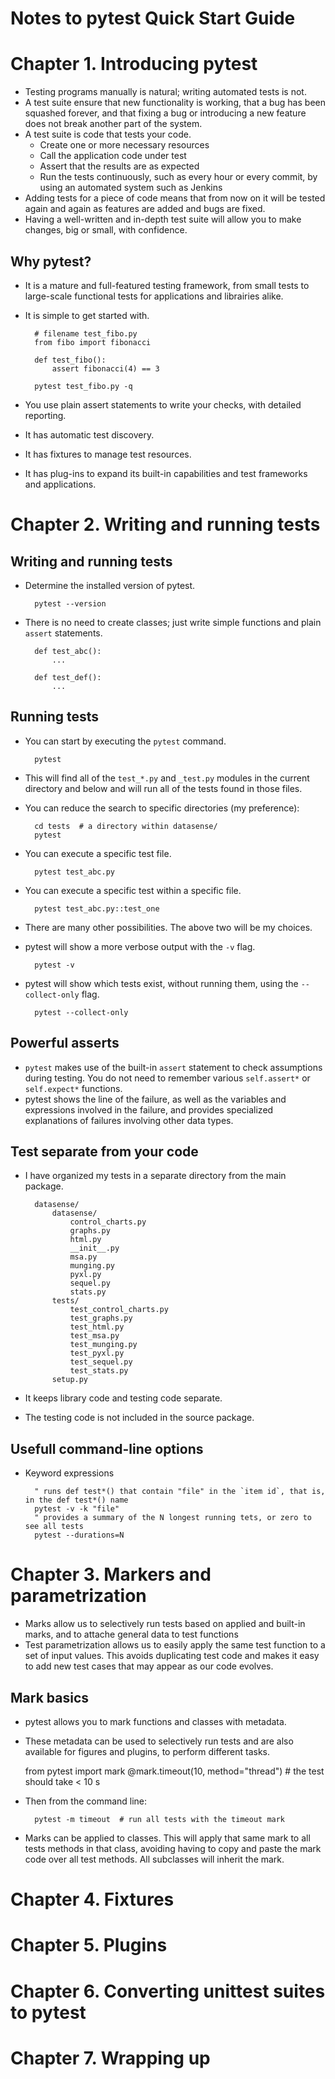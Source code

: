 # Notes to pytest Quick Start Guide

# Chapter 1. Introducing pytest

- Testing programs manually is natural; writing automated tests is not.
- A test suite ensure that new functionality is working, that a bug has been squashed forever, and that fixing a bug or introducing a new feature does not break another part of the system.
- A test suite is code that tests your code.
    - Create one or more necessary resources
    - Call the application code under test
    - Assert that the results are as expected
    - Run the tests continuously, such as every hour or every commit, by using an automated system such as Jenkins
- Adding tests for a piece of code means that from now on it will be tested again and again as features are added and bugs are fixed.
- Having a well-written and in-depth test suite will allow you to make changes, big or small, with confidence.

## Why pytest?

- It is a mature and full-featured testing framework, from small tests to large-scale functional tests for applications and librairies alike.
- It is simple to get started with.

        # filename test_fibo.py
        from fibo import fibonacci

        def test_fibo():
            assert fibonacci(4) == 3

        pytest test_fibo.py -q

- You use plain assert statements to write  your checks, with detailed reporting.
- It has automatic test discovery.
- It has fixtures to manage test resources.
- It has plug-ins to expand its built-in capabilities and test frameworks and applications.

# Chapter 2. Writing and running tests

## Writing and running tests

- Determine the installed version of pytest.

        pytest --version

- There is no need to create classes; just write simple functions and plain `assert` statements.

        def test_abc():
            ...

        def test_def():
            ...
## Running tests

- You can start by executing the `pytest` command.

        pytest

- This will find all of the `test_*.py` and `_test.py` modules in the current directory and below and will run all of the tests found in those files.
- You can reduce the search to specific directories (my preference):

        cd tests  # a directory within datasense/
        pytest

- You can execute a specific test file.

        pytest test_abc.py

- You can execute a specific test within a specific file.

        pytest test_abc.py::test_one

- There are many other possibilities. The above two will be my choices.
- pytest will show a more verbose output with the `-v` flag.

        pytest -v

- pytest will show which tests exist, without running them, using the `--collect-only` flag.

        pytest --collect-only

## Powerful asserts

- `pytest` makes use of the built-in `assert` statement to check assumptions during testing. You do not need to remember various `self.assert*` or `self.expect*` functions.
- pytest shows the line of the failure, as well as the variables and expressions involved in the failure, and provides specialized explanations of failures involving other data types.

## Test separate from your code

- I have organized my tests in a separate directory from the main package.

        datasense/
            datasense/
                control_charts.py
                graphs.py
                html.py
                __init__.py
                msa.py
                munging.py
                pyxl.py
                sequel.py
                stats.py
            tests/
                test_control_charts.py
                test_graphs.py
                test_html.py
                test_msa.py
                test_munging.py
                test_pyxl.py
                test_sequel.py
                test_stats.py
            setup.py

- It keeps library code and testing code separate.
- The testing code is not included in the source package.

## Usefull command-line options

- Keyword expressions

        " runs def test*() that contain "file" in the `item id`, that is, in the def test*() name
        pytest -v -k "file"
        " provides a summary of the N longest running tets, or zero to see all tests
        pytest --durations=N

# Chapter 3. Markers and parametrization

- Marks allow us to selectively run tests based on applied and built-in marks, and to attache general data to test functions
- Test parametrization allows us to easily apply the same test function to a set of input values. This avoids duplicating test code and makes it easy to add new test cases that may appear as our code evolves.

## Mark basics

- pytest allows you to mark functions and classes with metadata.
- These metadata can be used to selectively run tests and are also available for figures and plugins, to perform different tasks.

    from pytest import mark
    @mark.timeout(10, method="thread")  # the test should take < 10 s

- Then from the command line:

        pytest -m timeout  # run all tests with the timeout mark

- Marks can be applied to classes. This will apply that same mark to all tests methods in that class, avoiding having to copy and paste the mark code over all test methods. All subclasses will inherit the mark.

# Chapter 4. Fixtures

# Chapter 5. Plugins

# Chapter 6. Converting unittest suites to pytest

# Chapter 7. Wrapping up
